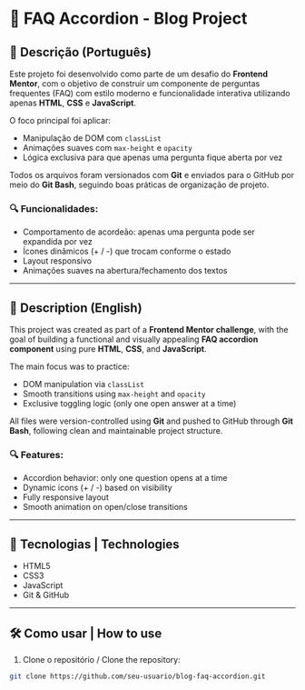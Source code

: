 # 📰 FAQ Accordion - Blog Project

## 📌 Descrição (Português)

Este projeto foi desenvolvido como parte de um desafio do **Frontend Mentor**, com o objetivo de construir um componente de perguntas frequentes (FAQ) com estilo moderno e funcionalidade interativa utilizando apenas **HTML**, **CSS** e **JavaScript**.

O foco principal foi aplicar:
- Manipulação de DOM com `classList`
- Animações suaves com `max-height` e `opacity`
- Lógica exclusiva para que apenas uma pergunta fique aberta por vez

Todos os arquivos foram versionados com **Git** e enviados para o GitHub por meio do **Git Bash**, seguindo boas práticas de organização de projeto.

### 🔍 Funcionalidades:
- Comportamento de acordeão: apenas uma pergunta pode ser expandida por vez
- Ícones dinâmicos (+ / -) que trocam conforme o estado
- Layout responsivo
- Animações suaves na abertura/fechamento dos textos

---

## 📌 Description (English)

This project was created as part of a **Frontend Mentor challenge**, with the goal of building a functional and visually appealing **FAQ accordion component** using pure **HTML**, **CSS**, and **JavaScript**.

The main focus was to practice:
- DOM manipulation via `classList`
- Smooth transitions using `max-height` and `opacity`
- Exclusive toggling logic (only one open answer at a time)

All files were version-controlled using **Git** and pushed to GitHub through **Git Bash**, following clean and maintainable project structure.

### 🔍 Features:
- Accordion behavior: only one question opens at a time
- Dynamic icons (+ / -) based on visibility
- Fully responsive layout
- Smooth animation on open/close transitions

---

## 🚀 Tecnologias | Technologies

- HTML5
- CSS3
- JavaScript 
- Git & GitHub

---

## 🛠️ Como usar | How to use

1. Clone o repositório / Clone the repository:
```bash
git clone https://github.com/seu-usuario/blog-faq-accordion.git
